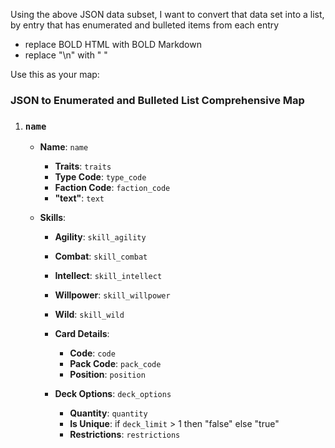Using the above JSON data subset, I want to convert that data set into a list, by entry that has enumerated and bulleted items from each entry

- replace BOLD HTML with BOLD Markdown
- replace "\n" with " "

Use this as your map:

### JSON to Enumerated and Bulleted List Comprehensive Map

1. ###  `name`
   - **Name**: `name`
     - **Traits**: `traits`
     - **Type Code**: `type_code`
     - **Faction Code**: `faction_code`
     - **"text"**: `text`

   - **Skills**:
     - **Agility**: `skill_agility`
     - **Combat**: `skill_combat`
     - **Intellect**: `skill_intellect`
     - **Willpower**: `skill_willpower`
     - **Wild**: `skill_wild`

     - **Card Details**:
       - **Code**: `code`
       - **Pack Code**: `pack_code`
       - **Position**: `position`

     - **Deck Options**: `deck_options`
       - **Quantity**: `quantity`
       - **Is Unique**: if `deck_limit` > 1 then "false" else "true"
       - **Restrictions**: `restrictions`
